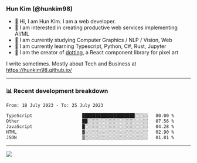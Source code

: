### Hun Kim (@hunkim98)

- 👋 Hi, I am Hun Kim. I am a web developer. 
- 🤔 I am interested in creating productive web services implementing AI/ML
- 🔭 I am currently studying Computer Graphics / NLP / Vision, Web 
- 🌱 I am currently learning Typescript, Python, C#, Rust, Jupyter
- 🎨 I am the creator of [dotting](hunkim98.github.io/dotting), a React component library for pixel art

I write sometimes. Mostly about Tech and Business at https://hunkim98.github.io/

---
### 📊 Recent development breakdown
<!--START_SECTION:waka-->

```txt
From: 18 July 2023 - To: 25 July 2023

TypeScript                   ████████████████████░░░░░   80.00 %
Other                        ██░░░░░░░░░░░░░░░░░░░░░░░   07.56 %
JavaScript                   █░░░░░░░░░░░░░░░░░░░░░░░░   04.28 %
HTML                         ▓░░░░░░░░░░░░░░░░░░░░░░░░   02.90 %
JSON                         ▒░░░░░░░░░░░░░░░░░░░░░░░░   01.81 %
```

<!--END_SECTION:waka-->
---

<!-- <div align='center'> -->
  <img align="center" src="https://github-readme-stats.vercel.app/api?username=hunkim98&theme=dark&show_icons=true"/>
<!-- </div> -->
<!--
**hunkim98/hunkim98** is a ✨ _special_ ✨ repository because its `README.md` (this file) appears on your GitHub profile.

Here are some ideas to get you started:

- 🔭 I’m currently working on ...
- 🌱 I’m currently learning ...
- 👯 I’m looking to collaborate on ...
- 🤔 I’m looking for help with ...
- 💬 Ask me about ...
- 📫 How to reach me: ...
- 😄 Pronouns: ...
- ⚡ Fun fact: ...
-->
